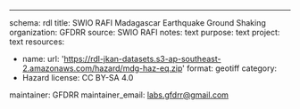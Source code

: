 ---
schema: rdl
title: SWIO RAFI Madagascar Earthquake Ground Shaking
organization: GFDRR
source: SWIO RAFI
notes: text
purpose: text
project: text
resources:
  - name: 
    url: 'https://rdl-jkan-datasets.s3-ap-southeast-2.amazonaws.com/hazard/mdg-haz-eq.zip'
    format: geotiff
category:
  - Hazard
license: CC BY-SA 4.0

maintainer: GFDRR
maintainer_email: labs.gfdrr@gmail.com
